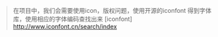 > 在项目中，我们会需要使用icon，版权问题，使用开源的iconfont
得到字体库，使用相应的字体编码查找出来
[iconfont] http://www.iconfont.cn/search/index